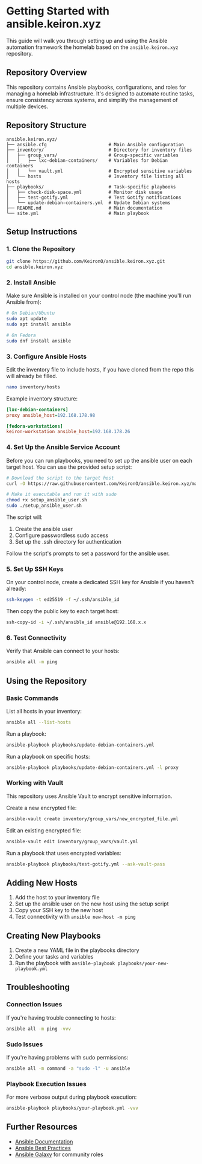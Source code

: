 # Getting Started with ansible.keiron.xyz

This guide will walk you through setting up and using the Ansible automation framework the homelab based on the `ansible.keiron.xyz` repository.

## Repository Overview

This repository contains Ansible playbooks, configurations, and roles for managing a homelab infrastructure. It's designed to automate routine tasks, ensure consistency across systems, and simplify the management of multiple devices.

## Repository Structure

```
ansible.keiron.xyz/
├── ansible.cfg                       # Main Ansible configuration
├── inventory/                        # Directory for inventory files
│   ├── group_vars/                   # Group-specific variables
│   │   ├── lxc-debian-containers/    # Variables for Debian containers
│   │   └── vault.yml                 # Encrypted sensitive variables
│   └── hosts                         # Inventory file listing all hosts
├── playbooks/                        # Task-specific playbooks
│   ├── check-disk-space.yml          # Monitor disk usage
│   ├── test-gotify.yml               # Test Gotify notifications
│   └── update-debian-containers.yml  # Update Debian systems
├── README.md                         # Main documentation
└── site.yml                          # Main playbook
```

## Setup Instructions

### 1. Clone the Repository

```bash
git clone https://github.com/KeironO/ansible.keiron.xyz.git
cd ansible.keiron.xyz
```

### 2. Install Ansible

Make sure Ansible is installed on your control node (the machine you'll run Ansible from):

```bash
# On Debian/Ubuntu
sudo apt update
sudo apt install ansible

# On Fedora
sudo dnf install ansible
```

### 3. Configure Ansible Hosts

Edit the inventory file to include hosts, if you have cloned from the repo this will already be filled.

```bash
nano inventory/hosts
```

Example inventory structure:

```ini
[lxc-debian-containers]
proxy ansible_host=192.168.178.98

[fedora-workstations]
keiron-workstation ansible_host=192.168.178.26
```

### 4. Set Up the Ansible Service Account

Before you can run playbooks, you need to set up the ansible user on each target host. You can use the provided setup script:

```bash
# Download the script to the target host
curl -O https://raw.githubusercontent.com/KeironO/ansible.keiron.xyz/main/setup_ansible_user.sh

# Make it executable and run it with sudo
chmod +x setup_ansible_user.sh
sudo ./setup_ansible_user.sh
```

The script will:
1. Create the ansible user
2. Configure passwordless sudo access
3. Set up the .ssh directory for authentication

Follow the script's prompts to set a password for the ansible user.

### 5. Set Up SSH Keys

On your control node, create a dedicated SSH key for Ansible if you haven't already:

```bash
ssh-keygen -t ed25519 -f ~/.ssh/ansible_id
```

Then copy the public key to each target host:

```bash
ssh-copy-id -i ~/.ssh/ansible_id ansible@192.168.x.x
```

### 6. Test Connectivity

Verify that Ansible can connect to your hosts:

```bash
ansible all -m ping
```

## Using the Repository

### Basic Commands

List all hosts in your inventory:

```bash
ansible all --list-hosts
```

Run a playbook:

```bash
ansible-playbook playbooks/update-debian-containers.yml
```

Run a playbook on specific hosts:

```bash
ansible-playbook playbooks/update-debian-containers.yml -l proxy
```

### Working with Vault

This repository uses Ansible Vault to encrypt sensitive information.

Create a new encrypted file:

```bash
ansible-vault create inventory/group_vars/new_encrypted_file.yml
```

Edit an existing encrypted file:

```bash
ansible-vault edit inventory/group_vars/vault.yml
```

Run a playbook that uses encrypted variables:

```bash
ansible-playbook playbooks/test-gotify.yml --ask-vault-pass
```

## Adding New Hosts

1. Add the host to your inventory file
2. Set up the ansible user on the new host using the setup script
3. Copy your SSH key to the new host
4. Test connectivity with `ansible new-host -m ping`

## Creating New Playbooks

1. Create a new YAML file in the playbooks directory
2. Define your tasks and variables
3. Run the playbook with `ansible-playbook playbooks/your-new-playbook.yml`

## Troubleshooting

### Connection Issues

If you're having trouble connecting to hosts:

```bash
ansible all -m ping -vvv
```

### Sudo Issues

If you're having problems with sudo permissions:

```bash
ansible all -m command -a "sudo -l" -u ansible
```

### Playbook Execution Issues

For more verbose output during playbook execution:

```bash
ansible-playbook playbooks/your-playbook.yml -vvv
```

## Further Resources

- [Ansible Documentation](https://docs.ansible.com/)
- [Ansible Best Practices](https://docs.ansible.com/ansible/latest/user_guide/playbooks_best_practices.html)
- [Ansible Galaxy](https://galaxy.ansible.com/) for community roles